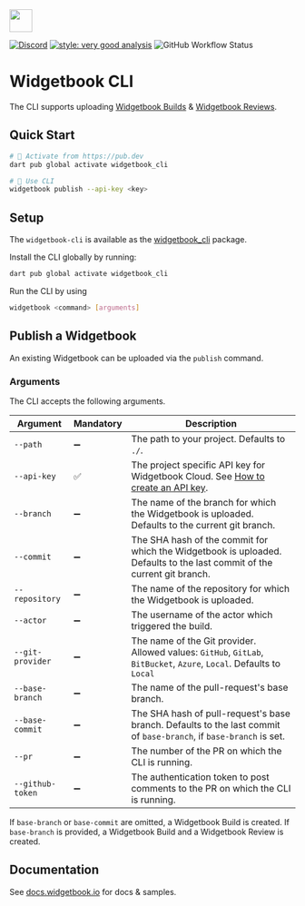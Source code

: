 <img height=40 src="https://raw.githubusercontent.com/widgetbook/widgetbook/2107e1afe2217e8ecde56c6ade1fd3706c3e6570/docs/assets/WidgetbookLogo.svg">

[![Discord](https://img.shields.io/discord/879618555560218625?color=blue&style=flat-square)](https://discord.com/invite/zT4AMStAJA)
[![style: very good analysis](https://img.shields.io/badge/style-very_good_analysis-B22C89.svg?style=flat-square)](https://pub.dev/packages/very_good_analysis)
![GitHub Workflow Status](https://img.shields.io/github/actions/workflow/status/widgetbook/widgetbook/widgetbook-cli.yaml?branch=main)

# Widgetbook CLI

The CLI supports uploading [Widgetbook Builds](https://docs.widgetbook.io/widgetbook-cloud/hosting) & [Widgetbook Reviews](https://docs.widgetbook.io/widgetbook-cloud/review).

## Quick Start

```bash
# 🎯 Activate from https://pub.dev
dart pub global activate widgetbook_cli

# 🚀 Use CLI
widgetbook publish --api-key <key>
```

## Setup

The `widgetbook-cli` is available as the [widgetbook_cli](https://pub.dev/packages/widgetbook_cli) package.

Install the CLI globally by running: 

```bash
dart pub global activate widgetbook_cli
```

Run the CLI by using
```bash
widgetbook <command> [arguments]
```

## Publish a Widgetbook

An existing Widgetbook can be uploaded via the `publish` command.

### Arguments

The CLI accepts the following arguments.

| Argument         | Mandatory | Description |
| ---------------- | --------- | ----------- |
| `--path`         | ➖        | The path to your project. Defaults to `./`. |
| `--api-key`      | ✅        | The project specific API key for Widgetbook Cloud. See [How to create an API key](https://docs.widgetbook.io/widgetbook-cloud/hosting#how-to-create-an-api-key).|
| `--branch`       | ➖        | The name of the branch for which the Widgetbook is uploaded. Defaults to the current git branch. |
| `--commit`       | ➖        | The SHA hash of the commit for which the Widgetbook is uploaded. Defaults to the last commit of the current git branch. |
| `--repository`   | ➖        | The name of the repository for which the Widgetbook is uploaded.|
| `--actor`        | ➖        | The username of the actor which triggered the build.|
| `--git-provider` | ➖        | The name of the Git provider. Allowed values: `GitHub`, `GitLab`, `BitBucket`, `Azure`, `Local`. Defaults to `Local` |
| `--base-branch`  | ➖        | The name of the pull-request's base branch. |
| `--base-commit`  | ➖        | The SHA hash of pull-request's base branch. Defaults to the last commit of `base-branch`, if `base-branch` is set. |
| `--pr`           | ➖        | The number of the PR on which the CLI is running. |
| `--github-token` | ➖        | The authentication token to post comments to the PR on which the CLI is running. |

If `base-branch` or `base-commit` are omitted, a Widgetbook Build is created. 
If `base-branch` is provided, a Widgetbook Build and a Widgetbook Review is created.

## Documentation

See [docs.widgetbook.io](https://docs.widgetbook.io) for docs & samples.
